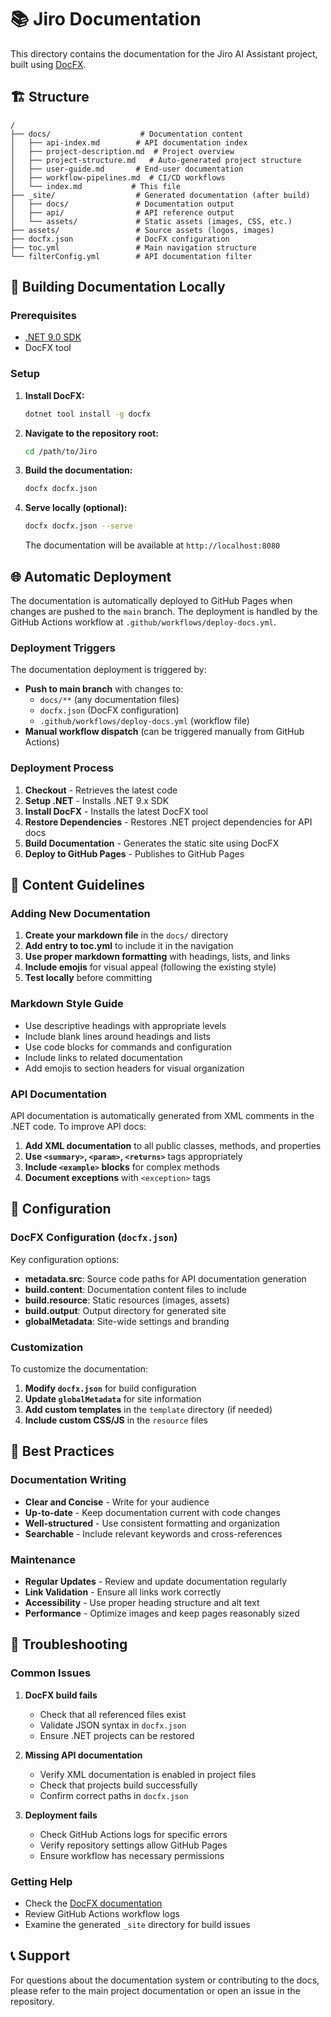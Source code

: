 # 📚 Jiro Documentation

This directory contains the documentation for the Jiro AI Assistant project, built using [DocFX](https://dotnet.github.io/docfx/).

## 🏗️ Structure

```text
/
├── docs/                    # Documentation content
│   ├── api-index.md        # API documentation index
│   ├── project-description.md  # Project overview
│   ├── project-structure.md   # Auto-generated project structure
│   ├── user-guide.md       # End-user documentation
│   ├── workflow-pipelines.md  # CI/CD workflows
│   └── index.md           # This file
├── _site/                  # Generated documentation (after build)
│   ├── docs/               # Documentation output
│   ├── api/                # API reference output
│   └── assets/             # Static assets (images, CSS, etc.)
├── assets/                 # Source assets (logos, images)
├── docfx.json              # DocFX configuration
├── toc.yml                 # Main navigation structure
└── filterConfig.yml        # API documentation filter
```

## 🚀 Building Documentation Locally

### Prerequisites

- [.NET 9.0 SDK](https://dotnet.microsoft.com/download/dotnet/9.0)
- DocFX tool

### Setup

1. **Install DocFX:**

   ```bash
   dotnet tool install -g docfx
   ```

2. **Navigate to the repository root:**

   ```bash
   cd /path/to/Jiro
   ```

3. **Build the documentation:**

   ```bash
   docfx docfx.json
   ```

4. **Serve locally (optional):**

   ```bash
   docfx docfx.json --serve
   ```

   The documentation will be available at `http://localhost:8080`

## 🌐 Automatic Deployment

The documentation is automatically deployed to GitHub Pages when changes are pushed to the `main` branch. The deployment is handled by the GitHub Actions workflow at `.github/workflows/deploy-docs.yml`.

### Deployment Triggers

The documentation deployment is triggered by:

- **Push to main branch** with changes to:
  - `docs/**` (any documentation files)
  - `docfx.json` (DocFX configuration)
  - `.github/workflows/deploy-docs.yml` (workflow file)
- **Manual workflow dispatch** (can be triggered manually from GitHub Actions)

### Deployment Process

1. **Checkout** - Retrieves the latest code
2. **Setup .NET** - Installs .NET 9.x SDK
3. **Install DocFX** - Installs the latest DocFX tool
4. **Restore Dependencies** - Restores .NET project dependencies for API docs
5. **Build Documentation** - Generates the static site using DocFX
6. **Deploy to GitHub Pages** - Publishes to GitHub Pages

## 📝 Content Guidelines

### Adding New Documentation

1. **Create your markdown file** in the `docs/` directory
2. **Add entry to toc.yml** to include it in the navigation
3. **Use proper markdown formatting** with headings, lists, and links
4. **Include emojis** for visual appeal (following the existing style)
5. **Test locally** before committing

### Markdown Style Guide

- Use descriptive headings with appropriate levels
- Include blank lines around headings and lists
- Use code blocks for commands and configuration
- Include links to related documentation
- Add emojis to section headers for visual organization

### API Documentation

API documentation is automatically generated from XML comments in the .NET code. To improve API docs:

1. **Add XML documentation** to all public classes, methods, and properties
2. **Use `<summary>`, `<param>`, `<returns>`** tags appropriately
3. **Include `<example>` blocks** for complex methods
4. **Document exceptions** with `<exception>` tags

## 🔧 Configuration

### DocFX Configuration (`docfx.json`)

Key configuration options:

- **metadata.src**: Source code paths for API documentation generation
- **build.content**: Documentation content files to include
- **build.resource**: Static resources (images, assets)
- **build.output**: Output directory for generated site
- **globalMetadata**: Site-wide settings and branding

### Customization

To customize the documentation:

1. **Modify `docfx.json`** for build configuration
2. **Update `globalMetadata`** for site information
3. **Add custom templates** in the `template` directory (if needed)
4. **Include custom CSS/JS** in the `resource` files

## 🎯 Best Practices

### Documentation Writing

- **Clear and Concise** - Write for your audience
- **Up-to-date** - Keep documentation current with code changes
- **Well-structured** - Use consistent formatting and organization
- **Searchable** - Include relevant keywords and cross-references

### Maintenance

- **Regular Updates** - Review and update documentation regularly
- **Link Validation** - Ensure all links work correctly
- **Accessibility** - Use proper heading structure and alt text
- **Performance** - Optimize images and keep pages reasonably sized

## 🐛 Troubleshooting

### Common Issues

1. **DocFX build fails**
   - Check that all referenced files exist
   - Validate JSON syntax in `docfx.json`
   - Ensure .NET projects can be restored

2. **Missing API documentation**
   - Verify XML documentation is enabled in project files
   - Check that projects build successfully
   - Confirm correct paths in `docfx.json`

3. **Deployment fails**
   - Check GitHub Actions logs for specific errors
   - Verify repository settings allow GitHub Pages
   - Ensure workflow has necessary permissions

### Getting Help

- Check the [DocFX documentation](https://dotnet.github.io/docfx/)
- Review GitHub Actions workflow logs
- Examine the generated `_site` directory for build issues

## 📞 Support

For questions about the documentation system or contributing to the docs, please refer to the main project documentation or open an issue in the repository.
